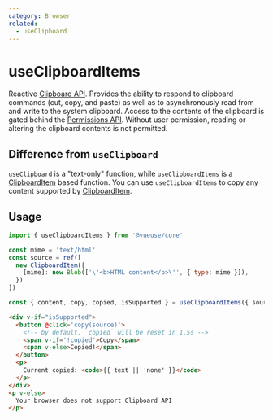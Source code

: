 ```yaml
---
category: Browser
related:
  - useClipboard
---
```


# useClipboardItems

Reactive [Clipboard API](https://developer.mozilla.org/en-US/docs/Web/API/Clipboard_API). Provides the ability to respond to clipboard commands (cut, copy, and paste) as well as to asynchronously read from and write to the system clipboard. Access to the contents of the clipboard is gated behind the [Permissions API](https://developer.mozilla.org/en-US/docs/Web/API/Permissions_API). Without user permission, reading or altering the clipboard contents is not permitted.

## Difference from `useClipboard`

`useClipboard` is a "text-only" function, while `useClipboardItems` is a [ClipboardItem](https://developer.mozilla.org/en-US/docs/Web/API/ClipboardItem) based function. You can use `useClipboardItems` to copy any content supported by [ClipboardItem](https://developer.mozilla.org/en-US/docs/Web/API/ClipboardItem).

## Usage

```js
import { useClipboardItems } from '@vueuse/core'

const mime = 'text/html'
const source = ref([
  new ClipboardItem({
    [mime]: new Blob(['\'<b>HTML content</b>\'', { type: mime }]),
  })
])

const { content, copy, copied, isSupported } = useClipboardItems({ source })
```

```html
<div v-if="isSupported">
  <button @click='copy(source)'>
    <!-- by default, `copied` will be reset in 1.5s -->
    <span v-if='!copied'>Copy</span>
    <span v-else>Copied!</span>
  </button>
  <p>
    Current copied: <code>{{ text || 'none' }}</code>
  </p>
</div>
<p v-else>
  Your browser does not support Clipboard API
</p>
```
